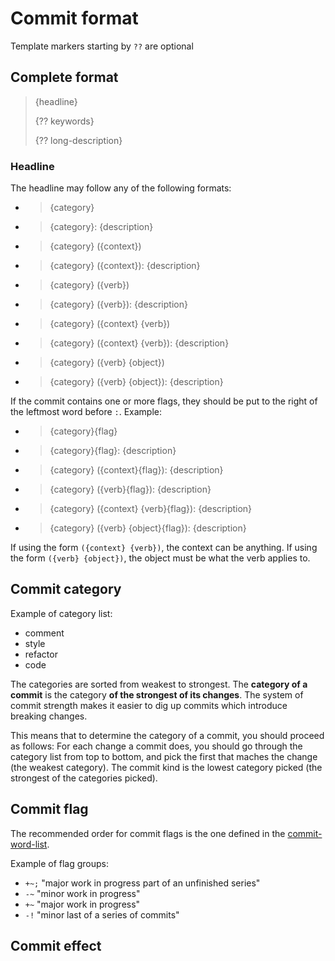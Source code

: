 # Commit format

Template markers starting by `??` are optional

## Complete format

> {headline}
>
> {?? keywords}
>
> {?? long-description}

### Headline

The headline may follow any of the following formats:

- > {category}
- > {category}: {description}
- > {category} ({context})
- > {category} ({context}): {description}
- > {category} ({verb})
- > {category} ({verb}): {description}
- > {category} ({context} {verb})
- > {category} ({context} {verb}): {description}
- > {category} ({verb} {object})
- > {category} ({verb} {object}): {description}

If the commit contains one or more flags, they should be put to the right of the leftmost word before `:`. Example:

- > {category}{flag}
- > {category}{flag}: {description}
- > {category} ({context}{flag}): {description}
- > {category} ({verb}{flag}): {description}
- > {category} ({context} {verb}{flag}): {description}
- > {category} ({verb} {object}{flag}): {description}

If using the form `({context} {verb})`, the context can be anything. If using the form `({verb} {object})`, the object must be what the verb applies to.

## Commit category

Example of category list:

- comment
- style
- refactor
- code

The categories are sorted from weakest to strongest. The **category of a commit** is the category **of the strongest of its changes**. The system of commit strength makes it easier to dig up commits which introduce breaking changes.

This means that to determine the category of a commit, you should proceed as follows: For each change a commit does, you should go through the category list from top to bottom, and pick the first that maches the change (the weakest category). The commit kind is the lowest category picked (the strongest of the categories picked).

## Commit flag

The recommended order for commit flags is the one defined in the [commit-word-list](./commit-word-list.md/#commit-flag-list).

Example of flag groups:

- `+~;` "major work in progress part of an unfinished series"
- `-~` "minor work in progress"
- `+~` "major work in progress"
- `-!` "minor last of a series of commits"

## Commit effect
